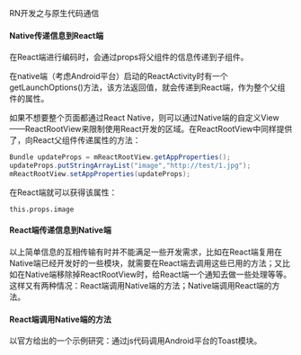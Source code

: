 RN开发之与原生代码通信

#### Native传递信息到React端

在React端进行编码时，会通过props将父组件的信息传递到子组件。

在native端（考虑Android平台）启动的ReactActivity时有一个getLaunchOptions()方法，该方法返回值，就会传递到React端，作为整个父组件的属性。

如果不想要整个页面都通过React Native，则可以通过Native端的自定义View——ReactRootView来限制使用React开发的区域。在ReactRootView中同样提供了，向React父组件传递属性的方法：

```java
Bundle updateProps = mReactRootView.getAppProperties();
updateProps.putStringArrayList("image","http://test/1.jpg");
mReactRootView.setAppProperties(updateProps);
```

在React端就可以获得该属性：

```react
this.props.image
```

#### React端传递信息到Native端



以上简单信息的互相传输有时并不能满足一些开发需求，比如在React端复用在Native端已经开发好的一些模块，就需要在React端去调用这些已用的方法；又比如在Native端移除掉ReactRootView时，给React端一个通知去做一些处理等等。这样又有两种情况：React端调用Native端的方法；Native端调用React端的方法。

#### React端调用Native端的方法

以官方给出的一个示例研究：通过js代码调用Android平台的Toast模块。